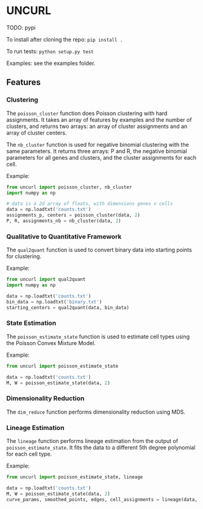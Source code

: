 UNCURL
======

TODO: pypi

To install after cloning the repo: `pip install .`

To run tests: `python setup.py test`

Examples: see the examples folder.

## Features

### Clustering

The `poisson_cluster` function does Poisson clustering with hard assignments. It takes an array of features by examples and the number of clusters, and returns two arrays: an array of cluster assignments and an array of cluster centers.

The `nb_cluster` function is used for negative binomial clustering with the same parameters. It returns three arrays: P and R, the negative binomial parameters for all genes and clusters, and the cluster assignments for each cell.

Example:

```python
from uncurl import poisson_cluster, nb_cluster
import numpy as np

# data is a 2d array of floats, with dimensions genes x cells
data = np.loadtxt('counts.txt')
assignments_p, centers = poisson_cluster(data, 2)
P, R, assignments_nb = nb_cluster(data, 2)
```


### Qualitative to Quantitative Framework

The `qual2quant` function is used to convert binary data into starting points for clustering.

Example:

```python
from uncurl import qual2quant
import numpy as np

data = np.loadtxt('counts.txt')
bin_data = np.loadtxt('binary.txt')
starting_centers = qual2quant(data, bin_data)
```

### State Estimation

The `poisson_estimate_state` function is used to estimate cell types using the Poisson Convex Mixture Model.

Example:

```python
from uncurl import poisson_estimate_state

data = np.loadtxt('counts.txt')
M, W = poisson_estimate_state(data, 2)
```

### Dimensionality Reduction

The `dim_reduce` function performs dimensionality reduction using MDS.

### Lineage Estimation

The `lineage` function performs lineage estimation from the output of `poisson_estimate_state`. It fits the data to a different 5th degree polynomial for each cell type.

Example:

```python
from uncurl import poisson_estimate_state, lineage

data = np.loadtxt('counts.txt')
M, W = poisson_estimate_state(data, 2)
curve_params, smoothed_points, edges, cell_assignments = lineage(data, M, W)
```
